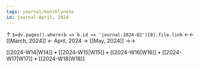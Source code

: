 ```yaml
---
tags: journal/monthlynote
id: journal-April, 2024
---
```

↑ `$=dv.pages().where(b => b.id == 'journal-2024-Q2')[0].file.link`
←← [[March, 2024]] ← April, 2024 → [[May, 2024]] →→

[[2024-W14|W14]] • [[2024-W15|W15]] • [[2024-W16|W16]] • [[2024-W17|W17]] • [[2024-W18|W18]]